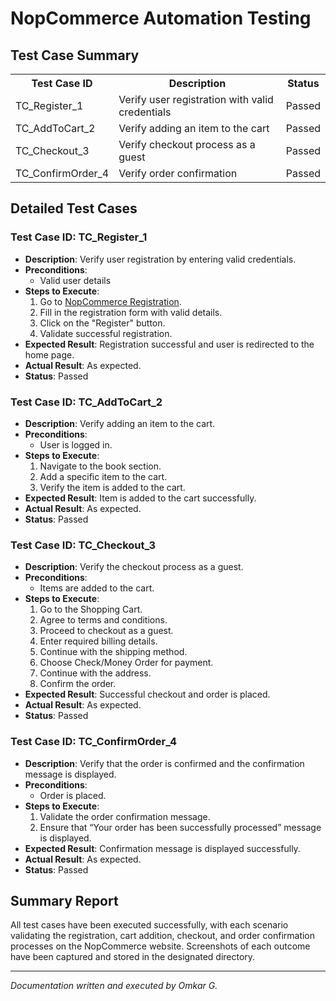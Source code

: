 # NopCommerce Automation Testing

## Test Case Summary

<table>
  <tr>
    <th>Test Case ID</th>
    <th>Description</th>
    <th>Status</th>
  </tr>
  <tr>
    <td>TC_Register_1</td>
    <td>Verify user registration with valid credentials</td>
    <td>Passed</td>
  </tr>
  <tr>
    <td>TC_AddToCart_2</td>
    <td>Verify adding an item to the cart</td>
    <td>Passed</td>
  </tr>
  <tr>
    <td>TC_Checkout_3</td>
    <td>Verify checkout process as a guest</td>
    <td>Passed</td>
  </tr>
  <tr>
    <td>TC_ConfirmOrder_4</td>
    <td>Verify order confirmation</td>
    <td>Passed</td>
  </tr>
</table>

## Detailed Test Cases

### Test Case ID: TC_Register_1
- **Description**: Verify user registration by entering valid credentials.
- **Preconditions**:
  - Valid user details
- **Steps to Execute**:
  1. Go to <a href="https://demo.nopcommerce.com/register">NopCommerce Registration</a>.
  2. Fill in the registration form with valid details.
  3. Click on the "Register" button.
  4. Validate successful registration.
- **Expected Result**: Registration successful and user is redirected to the home page.
- **Actual Result**: As expected.
- **Status**: Passed

### Test Case ID: TC_AddToCart_2
- **Description**: Verify adding an item to the cart.
- **Preconditions**:
  - User is logged in.
- **Steps to Execute**:
  1. Navigate to the book section.
  2. Add a specific item to the cart.
  3. Verify the item is added to the cart.
- **Expected Result**: Item is added to the cart successfully.
- **Actual Result**: As expected.
- **Status**: Passed

### Test Case ID: TC_Checkout_3
- **Description**: Verify the checkout process as a guest.
- **Preconditions**:
  - Items are added to the cart.
- **Steps to Execute**:
  1. Go to the Shopping Cart.
  2. Agree to terms and conditions.
  3. Proceed to checkout as a guest.
  4. Enter required billing details.
  5. Continue with the shipping method.
  6. Choose Check/Money Order for payment.
  7. Continue with the address.
  8. Confirm the order.
- **Expected Result**: Successful checkout and order is placed.
- **Actual Result**: As expected.
- **Status**: Passed

### Test Case ID: TC_ConfirmOrder_4
- **Description**: Verify that the order is confirmed and the confirmation message is displayed.
- **Preconditions**:
  - Order is placed.
- **Steps to Execute**:
  1. Validate the order confirmation message.
  2. Ensure that “Your order has been successfully processed” message is displayed.
- **Expected Result**: Confirmation message is displayed successfully.
- **Actual Result**: As expected.
- **Status**: Passed

## Summary Report

All test cases have been executed successfully, with each scenario validating the registration, cart addition, checkout, and order confirmation processes on the NopCommerce website. Screenshots of each outcome have been captured and stored in the designated directory.

---

*Documentation written and executed by Omkar G.*
